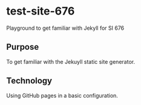 # test-site-676
Playground to get familiar with Jekyll for SI 676

## Purpose
To get familiar with the Jekuyll static site generator.

## Technology
Using GitHub pages in a basic configuration.
